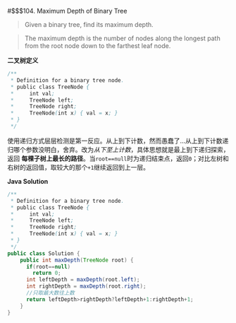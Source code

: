 #$$$104. Maximum Depth of Binary Tree

>Given a binary tree, find its maximum depth.

>The maximum depth is the number of nodes along the longest path from the root node down to the farthest leaf node.

**二叉树定义**
```java
/**
 * Definition for a binary tree node.
 * public class TreeNode {
 *     int val;
 *     TreeNode left;
 *     TreeNode right;
 *     TreeNode(int x) { val = x; }
 * }
 */
```

使用递归方式层层检测是第一反应。从上到下计数，然而愚蠢了...从上到下计数递归哪个参数没明白，舍弃。改为*从下至上计数*，具体思想就是最上到下递归探索，返回 **每棵子树上最长的路径**。当`root==null`时为递归结束点，返回`0`；对比左树和右树的返回值，取较大的那个`+1`继续返回到上一层。


**Java Solution**
```java
/**
 * Definition for a binary tree node.
 * public class TreeNode {
 *     int val;
 *     TreeNode left;
 *     TreeNode right;
 *     TreeNode(int x) { val = x; }
 * }
 */
public class Solution {
    public int maxDepth(TreeNode root) {
      if(root==null)
        return 0;
      int leftDepth = maxDepth(root.left);
      int rightDepth = maxDepth(root.right);
      //只取最大数往上数
      return leftDepth>rightDepth?leftDepth+1:rightDepth+1;
    }
}
```